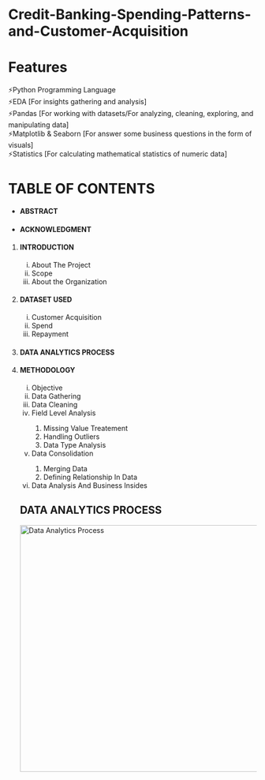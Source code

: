 # Credit-Banking-Spending-Patterns-and-Customer-Acquisition

# Features
⚡Python Programming Language<br>
⚡EDA [For insights gathering and analysis]<br>
⚡Pandas [For working with datasets/For analyzing, cleaning, exploring, and manipulating data]<br>
⚡Matplotlib & Seaborn [For answer some business questions in the form of visuals]<br>
⚡Statistics [For calculating  mathematical statistics of numeric data]
    
# TABLE OF CONTENTS
<ul>
    <li><h4>ABSTRACT</h4></li>
    <li><h4>ACKNOWLEDGMENT</h4></li>
</ul>
<ol><li><h4>INTRODUCTION</h4></li>
    <ol type="i">
      <li>About The Project</li>
      <li>Scope</li>
      <li>About the Organization</li>
    </ol>
    <li><h4>DATASET USED</h4></li>
    <ol type="i">
      <li>Customer Acquisition</li>
      <li>Spend</li>
      <li>Repayment</li>
    </ol>
    <li><h4>DATA ANALYTICS PROCESS</h4></li>
    <li><h4>METHODOLOGY</h4></li>
    <ol type="i">
    <li>Objective</li>
    <li>Data Gathering</li>
    <li>Data Cleaning</li>
    <li>Field Level Analysis</li>
        <ol>
            <li>Missing Value Treatement</li>
            <li>Handling Outliers</li>
            <li>Data Type Analysis</li>
        </ol>
    <li>Data Consolidation</li>
        <ol>
            <li>Merging Data</li>
            <li>Defining Relationship In Data</li>
        </ol>
    <li>Data Analysis And Business Insides</li>    
</ol>
    
## DATA ANALYTICS PROCESS
<img src="img_girl.jpg" alt="Data Analytics Process" width="500" height="500"> 


             


